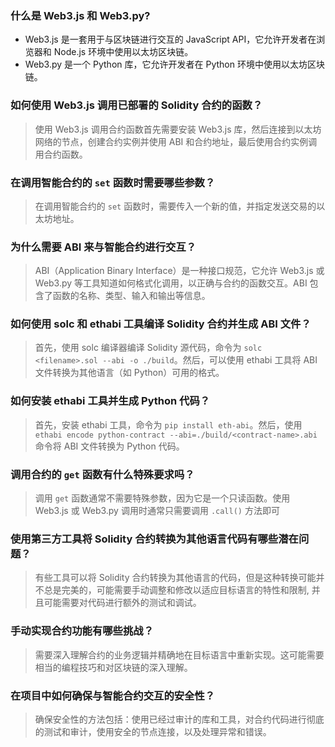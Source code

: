 ### 什么是 Web3.js 和 Web3.py?
- Web3.js 是一套用于与区块链进行交互的 JavaScript API，它允许开发者在浏览器和 Node.js 环境中使用以太坊区块链。
- Web3.py 是一个 Python 库，它允许开发者在 Python 环境中使用以太坊区块链。

### 如何使用 Web3.js 调用已部署的 Solidity 合约的函数？
>使用 Web3.js 调用合约函数首先需要安装 Web3.js 库，然后连接到以太坊网络的节点，创建合约实例并使用 ABI 和合约地址，最后使用合约实例调用合约函数。

### 在调用智能合约的 `set` 函数时需要哪些参数？
>在调用智能合约的 `set` 函数时，需要传入一个新的值，并指定发送交易的以太坊地址。

### 为什么需要 ABI 来与智能合约进行交互？
>ABI（Application Binary Interface）是一种接口规范，它允许 Web3.js 或 Web3.py 等工具知道如何格式化调用，以正确与合约的函数交互。ABI 包含了函数的名称、类型、输入和输出等信息。

### 如何使用 solc 和 ethabi 工具编译 Solidity 合约并生成 ABI 文件？

>首先，使用 solc 编译器编译 Solidity 源代码，命令为 `solc <filename>.sol --abi -o ./build`。然后，可以使用 ethabi 工具将 ABI 文件转换为其他语言（如 Python）可用的格式。

### 如何安装 ethabi 工具并生成 Python 代码？

>首先，安装 ethabi 工具，命令为 `pip install eth-abi`。然后，使用`ethabi encode python-contract --abi=./build/<contract-name>.abi`命令将 ABI 文件转换为 Python 代码。

### 调用合约的 `get` 函数有什么特殊要求吗？

>调用 `get` 函数通常不需要特殊参数，因为它是一个只读函数。使用 Web3.js 或 Web3.py 调用时通常只需要调用 `.call()` 方法即可

### 使用第三方工具将 Solidity 合约转换为其他语言代码有哪些潜在问题？

>有些工具可以将 Solidity 合约转换为其他语言的代码，但是这种转换可能并不总是完美的，可能需要手动调整和修改以适应目标语言的特性和限制, 并且可能需要对代码进行额外的测试和调试。

### 手动实现合约功能有哪些挑战？

>需要深入理解合约的业务逻辑并精确地在目标语言中重新实现。这可能需要相当的编程技巧和对区块链的深入理解。

### 在项目中如何确保与智能合约交互的安全性？

>确保安全性的方法包括：使用已经过审计的库和工具，对合约代码进行彻底的测试和审计，使用安全的节点连接，以及处理异常和错误。